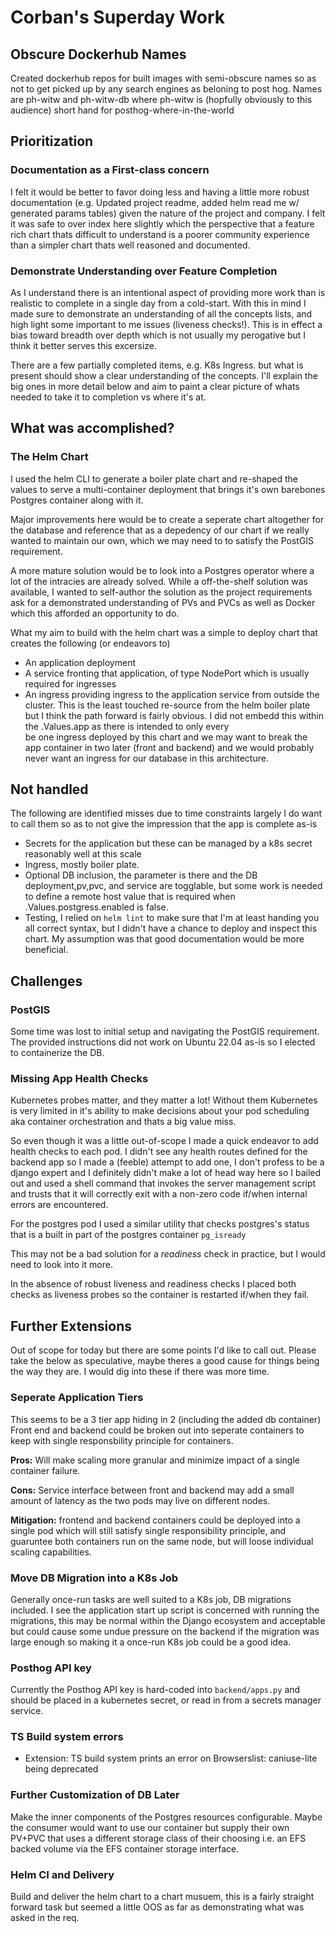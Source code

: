 # Corban's Superday Work

## Obscure Dockerhub Names
Created dockerhub repos for built images with semi-obscure names so as not to get picked up by any search engines as beloning to post hog.
Names are ph-witw and ph-witw-db where ph-witw is (hopfully obviously to this audience) short hand for posthog-where-in-the-world


## Prioritization
### Documentation as a First-class concern
I felt it would be better to favor doing less and having a little more robust
documentation (e.g. Updated project readme, added helm read me w/ generated
params tables) given the nature of the project and company. I felt it was safe to
over index here slightly which the perspective that a feature rich chart thats
difficult to understand is a poorer community experience than a simpler chart
thats well reasoned and documented.

### Demonstrate Understanding over Feature Completion
As I understand there is an intentional aspect of providing more work than is
realistic to complete in a single day from a cold-start. With this in mind I made
sure to demonstrate an understanding of all the concepts lists, and high light
some important to me issues (liveness checks!). This is in effect a bias toward
breadth over depth which is not usually my perogative but I think it better
serves this excersize.

There are a few partially completed items, e.g. K8s Ingress. but what is present
should show a clear understanding of the concepts. I'll explain the big ones in
more detail below and aim to paint a clear picture of whats needed to take it to
completion vs where it's at.

## What was accomplished?
### The Helm Chart
I used the helm CLI to generate a boiler plate chart and re-shaped the values to
serve a multi-container deployment that brings it's own barebones Postgres container along with it.

Major improvements here would be to create a seperate chart altogether for the database and reference that as a depedency of our chart if we really wanted to maintain our own, which we may need to to satisfy the PostGIS requirement.

A more mature solution would be to look into a Postgres operator where a lot of
the intracies are already solved. While a off-the-shelf solution was available,
I wanted to self-author the solution as the project requirements ask for a
demonstrated understanding of PVs and PVCs as well as Docker which this afforded
an opportunity to do.

What my aim to build with the helm chart was a simple to deploy chart that
creates the following (or endeavors to)
- An application deployment
- A service fronting that application, of type NodePort which is usually required for ingresses
- An ingress providing ingress to the application service from outside the cluster.
This is the least touched re-source from the helm boiler plate but I think the path forward is fairly obvious.
I did not embedd this within the .Values.app as there is intended to only every\
be one ingress deployed by this chart and we may want to break the app container
in two later (front and backend) and we would probably never want an ingress for
our database in this architecture.

## Not handled
The following are identified misses due to time constraints largely
I do want to call them so as to not give the impression that the app is complete 
as-is

- Secrets for the application but these can be managed by a k8s secret reasonably well at this scale
- Ingress, mostly boiler plate.
- Optional DB inclusion, the parameter is there and the DB deployment,pv,pvc, and 
service are togglable, but some work is needed to define a remote host value that is required when .Values.postgress.enabled is false.
- Testing, I relied on `helm lint` to make sure that I'm at least handing you all
correct syntax, but I didn't have a chance to deploy and inspect this chart.
My assumption was that good documentation would be more beneficial.


## Challenges
### PostGIS
Some time was lost to initial setup and navigating the PostGIS requirement.
The provided instructions did not work on Ubuntu 22.04 as-is so I elected to 
containerize the DB.

### Missing App Health Checks
Kubernetes probes matter, and they matter a lot! Without them Kubernetes is very
limited in it's ability to make decisions about your pod scheduling aka container
orchestration and thats a big value miss.

So even though it was a little out-of-scope I made a quick endeavor to add health 
checks to each pod. I didn't see any health routes defined for the backend app so
I made a (feeble) attempt to add one, I don't profess to be a django expert and 
I definitely didn't make a lot of head way here so I bailed out and used a shell
command that invokes the server management script and trusts that it will 
correctly exit with a non-zero code if/when internal errors are encountered.

For the postgres pod I used a similar utility that checks postgres's status that
is a built in part of the postgres container `pg_isready`

This may not be a bad solution for a *readiness* check in practice, but I would need to look into it more.

In the absence of robust liveness and readiness checks I placed both checks as
liveness probes so the container is restarted if/when they fail. 

## Further Extensions
Out of scope for today but there are some points I'd like to call out.
Please take the below as speculative, maybe theres a good cause for things being
the way they are. I would dig into these if there was more time.

### Seperate Application Tiers
This seems to be a 3 tier app hiding in 2 (including the added db container)
Front end and backend could be broken out into seperate containers to keep with
single responsbility principle for containers.

**Pros:** Will make scaling more granular and minimize impact of a single
container failure.

**Cons:** Service interface between front and backend may add a small amount of
latency as the two pods may live on different nodes. 

**Mitigation:** frontend and backend containers could be deployed into a single
pod which will still satisfy single responsibility principle, and guaruntee both
containers run on the same node, but will loose individual scaling capabilities.

### Move DB Migration into a K8s Job
Generally once-run tasks are well suited to a K8s job, DB migrations included.
I see the application start up script is concerned with running the migrations,
this may be normal within the Django ecosystem and acceptable but could cause some
undue pressure on the backend if the migration was large enough so making it a
once-run K8s job could be a good idea.

### Posthog API key
Currently the Posthog API key is hard-coded into `backend/apps.py` and should be 
placed in a kubernetes secret, or read in from a secrets manager service. 

### TS Build system errors
- Extension: TS build system prints an error on Browserslist: caniuse-lite being deprecated

### Further Customization of DB Later
Make the inner components of the Postgres resources configurable. Maybe the
consumer would want to use our container but supply their own PV+PVC that uses a
different storage class of their choosing i.e. an EFS backed volume via the EFS 
container storage interface.

### Helm CI and Delivery
Build and deliver the helm chart to a chart musuem, this is a fairly straight
forward task but seemed a little OOS as far as demonstrating what was asked in
the req.
